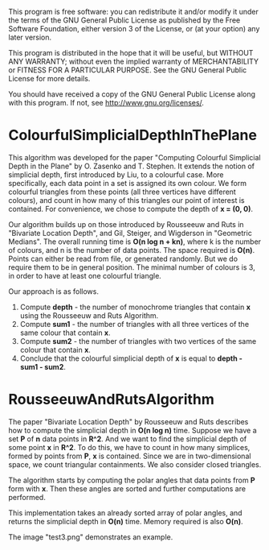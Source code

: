 This program is free software: you can redistribute it and/or modify
it under the terms of the GNU General Public License as published by
the Free Software Foundation, either version 3 of the License, or
(at your option) any later version.

This program is distributed in the hope that it will be useful,
but WITHOUT ANY WARRANTY; without even the implied warranty of
MERCHANTABILITY or FITNESS FOR A PARTICULAR PURPOSE.  See the
GNU General Public License for more details.

You should have received a copy of the GNU General Public License
along with this program.  If not, see <http://www.gnu.org/licenses/>.
    
# ColourfulSimplicialDepthInThePlane

This algorithm was developed for the paper "Computing Colourful Simplicial Depth in the Plane"
by O. Zasenko and T. Stephen. It extends the notion of simplicial depth, first introduced
by Liu, to a colourful case. More specifically, each data point in a set is assigned its own colour.
We form colourful triangles from these points (all three vertices have different colours), and count
in how many of this triangles our point of interest is contained. For convenience, we chose
to compute the depth of <strong>x = (0, 0)</strong>.

Our algorithm builds up on those introduced by Rousseeuw and Ruts in "Bivariate Location Depth",
and Gil, Steiger, and Wigderson in "Geometric Medians". The overall running time is <strong>O(n log n + kn)</strong>,
where k is the number of colours, and n is the number of data points. The space required is <strong>O(n)</strong>.
Points can either be read from file, or generated randomly. But we do require them to be in general position.
The minimal number of colours is 3, in order to have at least one colourful triangle.

Our approach is as follows. 
<ol>
<li>Compute <strong>depth</strong> - the number of monochrome triangles that contain <strong>x</strong> 
using the Rousseeuw and Ruts Algorithm.</li>
<li>Compute <strong>sum1</strong> - the number of triangles with all three vertices of the same colour that 
contain <strong>x</strong>.</li>
<li>Compute <strong>sum2</strong> - the number of triangles with two vertices of the same colour that 
contain <strong>x</strong>.</li>
<li>Conclude that the colourful simplicial depth of <strong>x</strong> is equal to
<strong>depth - sum1 - sum2</strong>.</li>
</ol>

# RousseeuwAndRutsAlgorithm

The paper "Bivariate Location Depth" by Rousseeuw and Ruts describes how to compute
the simplicial depth in <strong>O(n log n)</strong> time. 
Suppose we have a set <strong>P</strong> of <strong>n</strong> data points in <strong>R^2</strong>. 
And we want to find the simplicial depth of some point <strong>x</strong> in <strong>R^2</strong>.
To do this, we have to count in how many simplices, formed by points from <strong>P</strong>,
<strong>x</strong> is contained. Since we are in two-dimensional space, we count
triangular containments. We also consider closed triangles.

The algorithm starts by computing the polar angles that data points from <strong>P</strong>
form with <strong>x</strong>. Then these angles are sorted and further computations are performed.

This implementation takes an already sorted array of polar angles, and returns
the simplicial depth in <strong>O(n)</strong> time. Memory required is also <strong>O(n)</strong>.

The image "test3.png" demonstrates an example.
